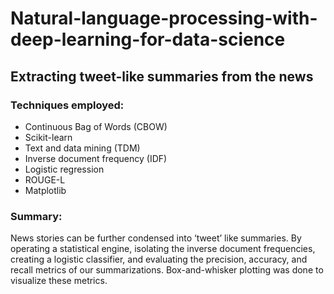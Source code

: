 # Natural-language-processing-with-deep-learning-for-data-science
## Extracting tweet-like summaries from the news
### Techniques employed:
- Continuous Bag of Words (CBOW)
- Scikit-learn
- Text and data mining (TDM)
- Inverse document frequency (IDF)
- Logistic regression
- ROUGE-L
- Matplotlib
### Summary: <br/>
News stories can be further condensed into ‘tweet’ like summaries. By operating a statistical
engine, isolating the inverse document frequencies, creating a logistic classifier, and evaluating the
precision, accuracy, and recall metrics of our summarizations. Box-and-whisker plotting was done to
visualize these metrics.
